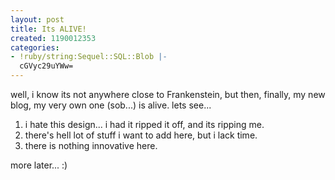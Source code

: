 ```yaml
---
layout: post
title: Its ALIVE!
created: 1190012353
categories:
- !ruby/string:Sequel::SQL::Blob |-
  cGVyc29uYWw=
---
```

well, i know its not anywhere close to Frankenstein, but then, finally, my new blog, my very own one (sob...) is alive. lets see...

1. i hate this design... i had it ripped it off, and its ripping me.
2. there's hell lot of stuff i want to add here, but i lack time.
3. there is nothing innovative here. 

more later... :)
 
